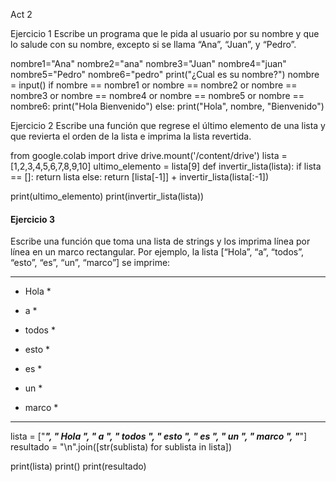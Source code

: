 Act 2

Ejercicio 1
Escribe un programa que le pida al usuario por su nombre y que lo salude con su nombre, excepto si se llama “Ana”, “Juan”, y “Pedro”.

nombre1="Ana"
nombre2="ana"
nombre3="Juan"
nombre4="juan"
nombre5="Pedro"
nombre6="pedro"
print("¿Cual es su nombre?")
nombre = input()
if nombre == nombre1 or nombre == nombre2 or nombre == nombre3 or nombre == nombre4 or nombre == nombre5 or nombre == nombre6:
  print("Hola Bienvenido")
else:
  print("Hola", nombre, "Bienvenido")


  Ejercicio 2
Escribe una función que regrese el último elemento de una lista y que revierta el orden de la lista e imprima la lista revertida.

from google.colab import drive
drive.mount('/content/drive')
lista = [1,2,3,4,5,6,7,8,9,10]
ultimo_elemento = lista[9]
def invertir_lista(lista):
  if lista == []:
    return lista
  else:
     return [lista[-1]] + invertir_lista(lista[:-1])

print(ultimo_elemento)
print(invertir_lista(lista))


#### Ejercicio 3

Escribe una función que toma una lista de strings y los imprima línea por línea en un marco rectangular. Por ejemplo, la lista [“Hola”, “a”, “todos”, “esto”, “es”, “un”, “marco”] se imprime: 

********** 

* Hola    * 

* a          *

* todos  * 

* esto    * 

* es        * 

* un        * 

* marco * 

********** 

lista = ["**********", "* Hola   *", "* a      *", "* todos  *", "* esto   *", "* es     *", "* un     *", "* marco  *", "**********"]
resultado = "\n".join([str(sublista) for sublista in lista])

print(lista)
print()
print(resultado)
